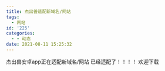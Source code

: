 ```yaml
---
title: 杰出兽适配新域名/网站
tags:
  - 网站
id: '225'
categories:
  - - 动态
date: 2021-08-11 15:25:32
---
```


杰出兽安卓app正在适配新域名/网站 已经适配了！！！！ 欢迎下载